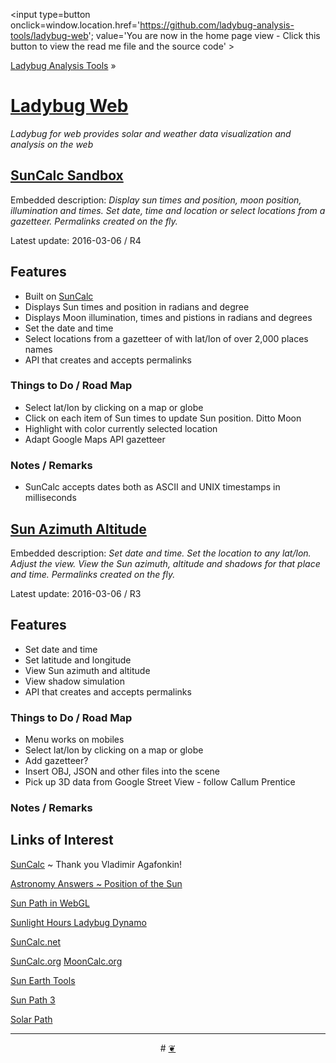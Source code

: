 ﻿<span style=display:none; >[You are now in a GitHub source code view - click this link to view the home page]( http://ladybug-analysis-tools.github.io/ladybug-web/ "View file as a web page." ) </span>
<input type=button onclick=window.location.href='https://github.com/ladybug-analysis-tools/ladybug-web'; 
value='You are now in the home page view - Click this button to view the read me file and the source code' >

[Ladybug Analysis Tools]( https://github.com/ladybug-analysis-tools ) »


[Ladybug Web]( index.html )
===

_Ladybug for web provides solar and weather data visualization and analysis on the web_


## [SunCalc Sandbox]( http://ladybug-analysis-tools.github.io/ladybug-web/suncalc-sandbox/ )

Embedded description: _Display sun times and position, moon position, illumination and times. Set date, time and location or select locations from a gazetteer. Permalinks created on the fly._

Latest update: 2016-03-06 / R4

## Features
* Built on [SunCalc]( https://github.com/mourner/suncalc )
* Displays Sun times and position in radians and degree
* Displays Moon illumination, times and pistions in radians and degrees
* Set the date and time
* Select locations from a gazetteer of with lat/lon of over 2,000 places names
* API that creates and accepts permalinks

### Things to Do / Road Map

* Select lat/lon by clicking on a map or globe
* Click on each item of Sun times to update Sun position. Ditto Moon
* Highlight with color currently selected location
* Adapt Google Maps API gazetteer

### Notes / Remarks

* SunCalc accepts dates both as ASCII and UNIX timestamps in milliseconds


## [Sun Azimuth Altitude]( http://ladybug-analysis-tools.github.io/ladybug-web/sun-azimuth-altitude/ )

Embedded description: _Set date and time. Set the location to any lat/lon. Adjust the view. View the Sun azimuth, altitude and shadows for that place and time. Permalinks created on the fly._

Latest update: 2016-03-06 / R3

## Features

* Set date and time
* Set latitude and longitude
* View Sun azimuth and altitude
* View shadow simulation
* API that creates and accepts permalinks

### Things to Do / Road Map

* Menu works on mobiles
* Select lat/lon by clicking on a map or globe
* Add gazetteer?
* Insert OBJ, JSON and other files into the scene
* Pick up 3D data from Google Street View - follow Callum Prentice

### Notes / Remarks




## Links of Interest

[SunCalc]( https://github.com/mourner/suncalc ) ~ Thank you Vladimir Agafonkin!

[Astronomy Answers ~ Position of the Sun]( http://aa.quae.nl/en/reken/zonpositie.html )


[Sun Path in WebGL]( http://www.pycheung.com/weblog/?p=1394 )

[Sunlight Hours Ladybug Dynamo]( http://hydrashare.github.io/hydra/viewer?owner=mostaphaRoudsari&fork=hydra_1&id=Sunlighthours_Ladybug_Dynamo&slide=0&scale=2.7215798676177987&offset=-765.8096117029108,-203.1389988323118 )

[SunCalc.net]( http://suncalc.net/ )

[SunCalc.org]( http://www.suncalc.org/ )
[MoonCalc.org]( http://www.mooncalc.org )

[Sun Earth Tools]( http://www.sunearthtools.com/dp/tools/pos_sun.php )

[Sun  Path 3]( http://andrewmarsh.com/apps/releases/sunpath3d.html )

[Solar Path]( http://bl.ocks.org/mbostock/7784f4b2c7838b893e9b#solar-calculator.js )

***

<center title="dingbat" >
# <a href=javascript:window.scrollTo(0,0); > ❦ </a>
</center>
